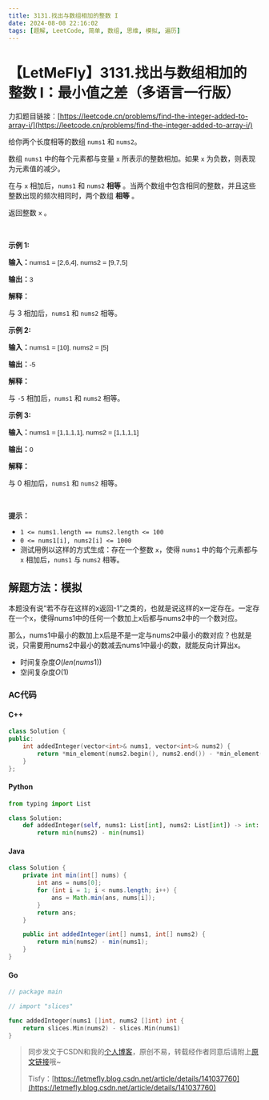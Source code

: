 ```yaml
---
title: 3131.找出与数组相加的整数 I
date: 2024-08-08 22:16:02
tags: [题解, LeetCode, 简单, 数组, 思维, 模拟, 遍历]
---
```


# 【LetMeFly】3131.找出与数组相加的整数 I：最小值之差（多语言一行版）

力扣题目链接：[https://leetcode.cn/problems/find-the-integer-added-to-array-i/](https://leetcode.cn/problems/find-the-integer-added-to-array-i/)

<p>给你两个长度相等的数组 <code>nums1</code> 和 <code>nums2</code>。</p>

<p>数组 <code>nums1</code> 中的每个元素都与变量 <code>x</code> 所表示的整数相加。如果 <code>x</code> 为负数，则表现为元素值的减少。</p>

<p>在与 <code>x</code> 相加后，<code>nums1</code> 和 <code>nums2</code> <strong>相等</strong> 。当两个数组中包含相同的整数，并且这些整数出现的频次相同时，两个数组 <strong>相等</strong> 。</p>

<p>返回整数 <code>x</code> 。</p>

<p>&nbsp;</p>

<p><strong class="example">示例 1:</strong></p>

<div class="example-block">
<p><strong>输入：</strong><span class="example-io" style="
    font-family: Menlo,sans-serif;
    font-size: 0.85rem;
">nums1 = [2,6,4], nums2 = [9,7,5]</span></p>

<p><strong>输出：</strong><span class="example-io" style="
    font-family: Menlo,sans-serif;
    font-size: 0.85rem;
">3</span></p>

<p><strong>解释：</strong></p>

<p>与 3 相加后，<code>nums1</code> 和 <code>nums2</code> 相等。</p>
</div>

<p><strong class="example">示例 2:</strong></p>

<div class="example-block">
<p><strong>输入：</strong><span class="example-io" style="
    font-family: Menlo,sans-serif;
    font-size: 0.85rem;
">nums1 = [10], nums2 = [5]</span></p>

<p><strong>输出：</strong><span class="example-io" style="
    font-family: Menlo,sans-serif;
    font-size: 0.85rem;
">-5</span></p>

<p><strong>解释：</strong></p>

<p>与 <code>-5</code> 相加后，<code>nums1</code> 和 <code>nums2</code> 相等。</p>
</div>

<p><strong class="example">示例 3:</strong></p>

<div class="example-block">
<p><strong>输入：</strong><span class="example-io" style="
    font-family: Menlo,sans-serif;
    font-size: 0.85rem;
">nums1 = [1,1,1,1], nums2 = [1,1,1,1]</span></p>

<p><strong>输出：</strong><span class="example-io" style="
    font-family: Menlo,sans-serif;
    font-size: 0.85rem;
">0</span></p>

<p><strong>解释：</strong></p>

<p>与 0 相加后，<code>nums1</code> 和 <code>nums2</code> 相等。</p>
</div>

<p>&nbsp;</p>

<p><strong>提示：</strong></p>

<ul>
	<li><code>1 &lt;= nums1.length == nums2.length &lt;= 100</code></li>
	<li><code>0 &lt;= nums1[i], nums2[i] &lt;= 1000</code></li>
	<li>测试用例以这样的方式生成：存在一个整数 <code>x</code>，使得 <code>nums1</code> 中的每个元素都与 <code>x</code> 相加后，<code>nums1</code> 与 <code>nums2</code> 相等。</li>
</ul>


    
## 解题方法：模拟

本题没有说“若不存在这样的x返回-1”之类的，也就是说这样的x一定存在。一定存在一个x，使得nums1中的任何一个数加上x后都与nums2中的一个数对应。

那么，nums1中最小的数加上x后是不是一定与nums2中最小的数对应？也就是说，只需要用nums2中最小的数减去nums1中最小的数，就能反向计算出x。

+ 时间复杂度$O(len(nums1))$
+ 空间复杂度$O(1)$

### AC代码

#### C++

```cpp
class Solution {
public:
    int addedInteger(vector<int>& nums1, vector<int>& nums2) {
        return *min_element(nums2.begin(), nums2.end()) - *min_element(nums1.begin(), nums1.end());
    }
};
```

#### Python

```python
from typing import List

class Solution:
    def addedInteger(self, nums1: List[int], nums2: List[int]) -> int:
        return min(nums2) - min(nums1)
```

#### Java

```java
class Solution {
    private int min(int[] nums) {
        int ans = nums[0];
        for (int i = 1; i < nums.length; i++) {
            ans = Math.min(ans, nums[i]);
        }
        return ans;
    }

    public int addedInteger(int[] nums1, int[] nums2) {
        return min(nums2) - min(nums1);
    }
}
```

#### Go

```go
// package main

// import "slices"

func addedInteger(nums1 []int, nums2 []int) int {
    return slices.Min(nums2) - slices.Min(nums1)
}
```

> 同步发文于CSDN和我的[个人博客](https://blog.letmefly.xyz/)，原创不易，转载经作者同意后请附上[原文链接](https://blog.letmefly.xyz/2024/08/08/LeetCode%203131.%E6%89%BE%E5%87%BA%E4%B8%8E%E6%95%B0%E7%BB%84%E7%9B%B8%E5%8A%A0%E7%9A%84%E6%95%B4%E6%95%B0I/)哦~
>
> Tisfy：[https://letmefly.blog.csdn.net/article/details/141037760](https://letmefly.blog.csdn.net/article/details/141037760)
